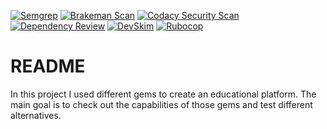 [![Semgrep](https://github.com/assirims/test_gems/actions/workflows/semgrep.yml/badge.svg)](https://github.com/assirims/test_gems/actions/workflows/semgrep.yml)
[![Brakeman Scan](https://github.com/assirims/test_gems/actions/workflows/brakeman.yml/badge.svg)](https://github.com/assirims/test_gems/actions/workflows/brakeman.yml)
[![Codacy Security Scan](https://github.com/assirims/test_gems/actions/workflows/codacy.yml/badge.svg)](https://github.com/assirims/test_gems/actions/workflows/codacy.yml)
[![Dependency Review](https://github.com/assirims/test_gems/actions/workflows/dependency-review.yml/badge.svg)](https://github.com/assirims/test_gems/actions/workflows/dependency-review.yml)
[![DevSkim](https://github.com/assirims/test_gems/actions/workflows/devskim.yml/badge.svg)](https://github.com/assirims/test_gems/actions/workflows/devskim.yml)
[![Rubocop](https://github.com/assirims/test_gems/actions/workflows/rubocop.yml/badge.svg)](https://github.com/assirims/test_gems/actions/workflows/rubocop.yml)

# README

In this project I used different gems to create an educational platform. The main goal is to check out the capabilities of those gems and test different alternatives.
